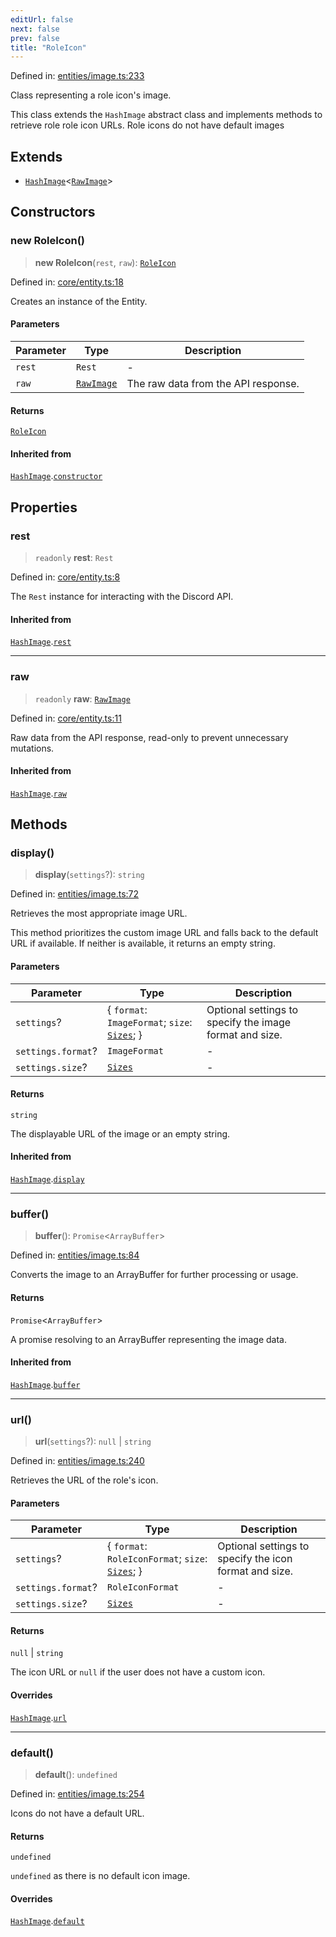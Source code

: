 ```yaml
---
editUrl: false
next: false
prev: false
title: "RoleIcon"
---
```


Defined in: [entities/image.ts:233](https://github.com/KingsBeCattz/Kodkord/blob/d60ae5f731db3a8ab6bde538c1e575cda7085372/packages/classes/src/entities/image.ts#L233)

Class representing a role icon's image.

This class extends the `HashImage` abstract class and implements methods to
retrieve role role icon URLs. Role icons do not have default images

## Extends

- [`HashImage`](/api-classes/classes/hashimage/)\<[`RawImage`](/api-classes/interfaces/rawimage/)\>

## Constructors

### new RoleIcon()

> **new RoleIcon**(`rest`, `raw`): [`RoleIcon`](/api-classes/classes/roleicon/)

Defined in: [core/entity.ts:18](https://github.com/KingsBeCattz/Kodkord/blob/d60ae5f731db3a8ab6bde538c1e575cda7085372/packages/classes/src/core/entity.ts#L18)

Creates an instance of the Entity.

#### Parameters

| Parameter | Type | Description |
| ------ | ------ | ------ |
| `rest` | `Rest` | - |
| `raw` | [`RawImage`](/api-classes/interfaces/rawimage/) | The raw data from the API response. |

#### Returns

[`RoleIcon`](/api-classes/classes/roleicon/)

#### Inherited from

[`HashImage`](/api-classes/classes/hashimage/).[`constructor`](/api-classes/classes/hashimage/#constructors)

## Properties

### rest

> `readonly` **rest**: `Rest`

Defined in: [core/entity.ts:8](https://github.com/KingsBeCattz/Kodkord/blob/d60ae5f731db3a8ab6bde538c1e575cda7085372/packages/classes/src/core/entity.ts#L8)

The `Rest` instance for interacting with the Discord API.

#### Inherited from

[`HashImage`](/api-classes/classes/hashimage/).[`rest`](/api-classes/classes/hashimage/#rest-1)

***

### raw

> `readonly` **raw**: [`RawImage`](/api-classes/interfaces/rawimage/)

Defined in: [core/entity.ts:11](https://github.com/KingsBeCattz/Kodkord/blob/d60ae5f731db3a8ab6bde538c1e575cda7085372/packages/classes/src/core/entity.ts#L11)

Raw data from the API response, read-only to prevent unnecessary mutations.

#### Inherited from

[`HashImage`](/api-classes/classes/hashimage/).[`raw`](/api-classes/classes/hashimage/#raw-1)

## Methods

### display()

> **display**(`settings`?): `string`

Defined in: [entities/image.ts:72](https://github.com/KingsBeCattz/Kodkord/blob/d60ae5f731db3a8ab6bde538c1e575cda7085372/packages/classes/src/entities/image.ts#L72)

Retrieves the most appropriate image URL.

This method prioritizes the custom image URL and falls back to the default
URL if available. If neither is available, it returns an empty string.

#### Parameters

| Parameter | Type | Description |
| ------ | ------ | ------ |
| `settings`? | \{ `format`: `ImageFormat`; `size`: [`Sizes`](/api-classes/type-aliases/sizes/); \} | Optional settings to specify the image format and size. |
| `settings.format`? | `ImageFormat` | - |
| `settings.size`? | [`Sizes`](/api-classes/type-aliases/sizes/) | - |

#### Returns

`string`

The displayable URL of the image or an empty string.

#### Inherited from

[`HashImage`](/api-classes/classes/hashimage/).[`display`](/api-classes/classes/hashimage/#display)

***

### buffer()

> **buffer**(): `Promise`\<`ArrayBuffer`\>

Defined in: [entities/image.ts:84](https://github.com/KingsBeCattz/Kodkord/blob/d60ae5f731db3a8ab6bde538c1e575cda7085372/packages/classes/src/entities/image.ts#L84)

Converts the image to an ArrayBuffer for further processing or usage.

#### Returns

`Promise`\<`ArrayBuffer`\>

A promise resolving to an ArrayBuffer representing the image data.

#### Inherited from

[`HashImage`](/api-classes/classes/hashimage/).[`buffer`](/api-classes/classes/hashimage/#buffer)

***

### url()

> **url**(`settings`?): `null` \| `string`

Defined in: [entities/image.ts:240](https://github.com/KingsBeCattz/Kodkord/blob/d60ae5f731db3a8ab6bde538c1e575cda7085372/packages/classes/src/entities/image.ts#L240)

Retrieves the URL of the role's icon.

#### Parameters

| Parameter | Type | Description |
| ------ | ------ | ------ |
| `settings`? | \{ `format`: `RoleIconFormat`; `size`: [`Sizes`](/api-classes/type-aliases/sizes/); \} | Optional settings to specify the icon format and size. |
| `settings.format`? | `RoleIconFormat` | - |
| `settings.size`? | [`Sizes`](/api-classes/type-aliases/sizes/) | - |

#### Returns

`null` \| `string`

The icon URL or `null` if the user does not have a custom icon.

#### Overrides

[`HashImage`](/api-classes/classes/hashimage/).[`url`](/api-classes/classes/hashimage/#url)

***

### default()

> **default**(): `undefined`

Defined in: [entities/image.ts:254](https://github.com/KingsBeCattz/Kodkord/blob/d60ae5f731db3a8ab6bde538c1e575cda7085372/packages/classes/src/entities/image.ts#L254)

Icons do not have a default URL.

#### Returns

`undefined`

`undefined` as there is no default icon image.

#### Overrides

[`HashImage`](/api-classes/classes/hashimage/).[`default`](/api-classes/classes/hashimage/#default)
